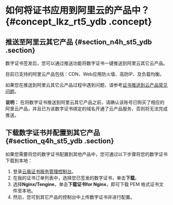 # 如何将证书应用到阿里云的产品中？ {#concept_lkz_rt5_ydb .concept}

## 推送至阿里云其它产品 {#section_n4h_st5_ydb .section}

数字证书签发后，您可以通过推送功能将数字证书一键推送到阿里云其它云产品。

目前已支持的阿里云产品包括：CDN、Web应用防火墙、高防IP、及负载均衡。

如果您在推送到阿里云其它云产品过程中遇到问题，请参考[证书推送到云产品常见问题](intl.zh-CN/常见问题/证书推送到云产品常见问题.md#)。

**说明：** 在将数字证书推送到阿里云其它产品之前，请确认该账号已购买了相应的阿里云产品，并且已为该数字证书绑定的域名开通了云产品服务，否则将无法完成推送。

## 下载数字证书并配置到其它产品 {#section_q4h_st5_ydb .section}

如果您需要将您的数字证书配置到其他产品中，您可通过以下步骤将您的数字证书下载到本地：

1.  登录[云盾证书服务管理控制台](https://yundun.console.aliyun.com/?p=cas#/)。
2.  在我的证书订单列表中，选择您已签发的数字证书，单击**下载**。
3.  选择**Nginx/Tengine**，单击**下载证书for Nginx**，即可下载 PEM 格式证书文件至本地。
4.  然后，您可到其它产品的控制台中上传数字证书并进行配置。

